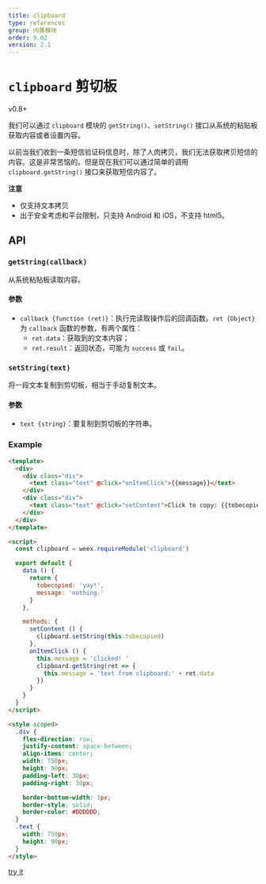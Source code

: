 ```yaml
---
title: clipboard
type: references
group: 内置模块
order: 9.02
version: 2.1
---
```


# `clipboard` 剪切板

<span class="weex-version">v0.8+</span>

我们可以通过 `clipboard` 模块的 `getString()`、`setString()` 接口从系统的粘贴板获取内容或者设置内容。

以前当我们收到一条短信验证码信息时，除了人肉拷贝，我们无法获取拷贝短信的内容。这是非常苦恼的。但是现在我们可以通过简单的调用 `clipboard.getString()` 接口来获取短信内容了。

**注意**

* 仅支持文本拷贝
* 出于安全考虑和平台限制，只支持 Android 和 iOS，不支持 html5。

## API

### `getString(callback)`

从系统粘贴板读取内容。

#### 参数

* `callback {function (ret)}`：执行完读取操作后的回调函数。`ret {Object}` 为 `callback` 函数的参数，有两个属性：
  - `ret.data`：获取到的文本内容；
  - `ret.result`：返回状态，可能为 `success` 或 `fail`。

### `setString(text)`

将一段文本复制到剪切板，相当于手动复制文本。

#### 参数

* `text {string}`：要复制到剪切板的字符串。

### Example

```html
<template>
  <div>
    <div class="div">
      <text class="text" @click="onItemClick">{{message}}</text>
    </div>
    <div class="div">
      <text class="text" @click="setContent">Click to copy: {{tobecopied}}</text>
    </div>
  </div>
</template>

<script>
  const clipboard = weex.requireModule('clipboard')

  export default {
    data () {
      return {
        tobecopied: 'yay!',
        message: 'nothing.'
      }
    },

    methods: {
      setContent () {
        clipboard.setString(this.tobecopied)
      },
      onItemClick () {
        this.message = 'clicked! '
        clipboard.getString(ret => {
          this.message = 'text from clipboard:' + ret.data
        })
      }
    }
  }
</script>

<style scoped>
  .div {
    flex-direction: row;
    justify-content: space-between;
    align-items: center;
    width: 750px;
    height: 90px;
    padding-left: 30px;
    padding-right: 30px;

    border-bottom-width: 1px;
    border-style: solid;
    border-color: #DDDDDD;
  }
  .text {
    width: 750px;
    height: 90px;
  }
</style>
```

[try it](http://dotwe.org/vue/126d3cfc5533393e28943978b07aa5c1)
